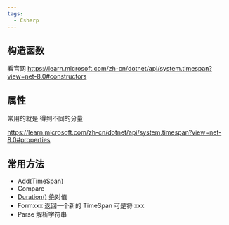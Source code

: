 ```yaml
---
tags:
  - Csharp
---
```

## 构造函数 

看官网 https://learn.microsoft.com/zh-cn/dotnet/api/system.timespan?view=net-8.0#constructors


## 属性

常用的就是 得到不同的分量

https://learn.microsoft.com/zh-cn/dotnet/api/system.timespan?view=net-8.0#properties

## 常用方法

- Add(TimeSpan)
- Compare
- [Duration()](https://learn.microsoft.com/zh-cn/dotnet/api/system.timespan.duration?view=net-8.0#system-timespan-duration) 绝对值
- Formxxx 返回一个新的 TimeSpan 可是将 xxx
- Parse 解析字符串

